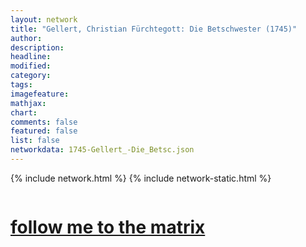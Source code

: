 ```yaml
---
layout: network
title: "Gellert, Christian Fürchtegott: Die Betschwester (1745)"
author:
description:
headline:
modified:
category:
tags: 
imagefeature: 
mathjax: 
chart: 
comments: false
featured: false
list: false
networkdata: 1745-Gellert_-Die_Betsc.json
---
```

{% include network.html %}
{% include network-static.html %}
<div class="row">
  <div class="small-5 small-centered columns"><a href="/matrix124"><h1>follow me to the matrix</h1></a>
</div>
</div>
